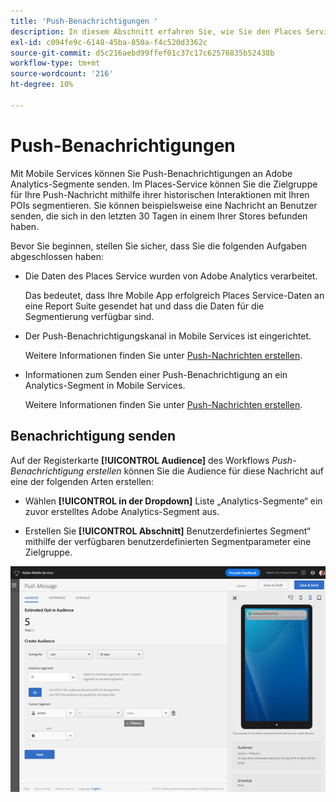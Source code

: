 ```yaml
---
title: 'Push-Benachrichtigungen '
description: In diesem Abschnitt erfahren Sie, wie Sie den Places Service mit Push-Benachrichtigungen verwenden.
exl-id: c094fe9c-6148-45ba-850a-f4c520d3362c
source-git-commit: d5c216aebd99ffef01c37c17c62576835b52438b
workflow-type: tm+mt
source-wordcount: '216'
ht-degree: 10%

---
```


# Push-Benachrichtigungen 

Mit Mobile Services können Sie Push-Benachrichtigungen an Adobe Analytics-Segmente senden. Im Places-Service können Sie die Zielgruppe für Ihre Push-Nachricht mithilfe ihrer historischen Interaktionen mit Ihren POIs segmentieren. Sie können beispielsweise eine Nachricht an Benutzer senden, die sich in den letzten 30 Tagen in einem Ihrer Stores befunden haben.

Bevor Sie beginnen, stellen Sie sicher, dass Sie die folgenden Aufgaben abgeschlossen haben:

* Die Daten des Places Service wurden von Adobe Analytics verarbeitet.

  Das bedeutet, dass Ihre Mobile App erfolgreich Places Service-Daten an eine Report Suite gesendet hat und dass die Daten für die Segmentierung verfügbar sind.

* Der Push-Benachrichtigungskanal in Mobile Services ist eingerichtet.

  Weitere Informationen finden Sie unter [Push-Nachrichten erstellen](https://experienceleague.adobe.com/docs/discontinued/using/mobile-services.html?lang=de).

* Informationen zum Senden einer Push-Benachrichtigung an ein Analytics-Segment in Mobile Services.

  Weitere Informationen finden Sie unter [Push-Nachrichten erstellen](https://experienceleague.adobe.com/docs/discontinued/using/mobile-services.html?lang=de).

## Benachrichtigung senden

Auf der Registerkarte **[!UICONTROL Audience]** des Workflows *Push-Benachrichtigung erstellen* können Sie die Audience für diese Nachricht auf eine der folgenden Arten erstellen:

* Wählen **[!UICONTROL in der Dropdown]** Liste „Analytics-Segmente“ ein zuvor erstelltes Adobe Analytics-Segment aus.

* Erstellen Sie **[!UICONTROL Abschnitt]** Benutzerdefiniertes Segment“ mithilfe der verfügbaren benutzerdefinierten Segmentparameter eine Zielgruppe.

![Einrichten einer Push-Nachricht](/help/assets/push-set-up.png)
